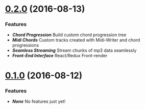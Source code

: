 <a name="0.2.0"></a>
# [0.2.0](#) (2016-08-13)
### Features
* ***Chord Progression*** Build custom chord progression tree
* ***Midi Chords*** Custom tracks created with Midi-Writer and chord progressions
* ***Seamless Streaming*** Stream chunks of mp3 data seamlessly
* ***Front-End Interface*** React/Redux Front-render

<a name="0.1.0"></a>
# [0.1.0](#) (2016-08-12)

### Features
* ***None*** No features just yet!
